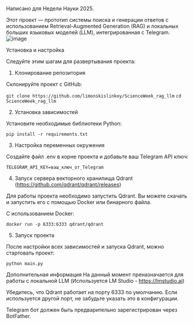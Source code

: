 Написано для Недели Науки 2025.

Этот проект — прототип системы поиска и генерации ответов с использованием Retrieval-Augmented Generation (RAG) и локальных больших языковых моделей (LLM), интегрированная с Telegram.
![image](https://github.com/user-attachments/assets/2741db81-a244-4303-87e4-6d0101704b04)

Установка и настройка

Следуйте этим шагам для развертывания проекта:

1. Клонирование репозитория

Склонируйте проект с GitHub:

```git clone https://github.com/limonskislinkoy/ScienceWeek_rag_llm```
```cd ScienceWeek_rag_llm```

2. Установка зависимостей

Установите необходимые библиотеки Python:

```pip install -r requirements.txt```

3. Настройка переменных окружения

Создайте файл .env в корне проекта и добавьте ваш Telegram API ключ:

```TELEGRAM_API_KEY=ваш_ключ_от_Telegram```

4. Запуск сервера векторного хранилища Qdrant (https://github.com/qdrant/qdrant/releases)

Для работы проекта необходимо запустить Qdrant. Вы можете скачать и запустить его с помощью Docker или бинарного файла.

С использованием Docker:

```docker run -p 6333:6333 qdrant/qdrant```

5. Запуск проекта

После настройки всех зависимостей и запуска Qdrant, можно стартовать проект:

```python main.py```

Дополнительная информация
На данный момент преназначается для работы с локальной LLM (Используется LM Studio - https://lmstudio.ai)

Убедитесь, что Qdrant работает на порту 6333 по умолчанию. Если используется другой порт, не забудьте указать это в конфигурации.

Telegram бот должен быть предварительно зарегистрирован через BotFather.
